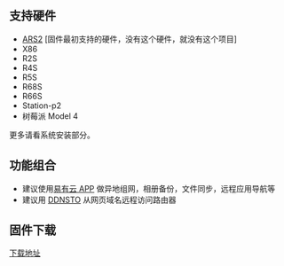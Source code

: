 

## 支持硬件

* [ARS2](https://item.taobao.com/item.htm?ft=t&id=655381846734) [固件最初支持的硬件，没有这个硬件，就没有这个项目]
* X86
* R2S
* R4S
* R5S
* R68S
* R66S
* Station-p2
* 树莓派 Model 4

更多请看系统安装部分。

## 功能组合

* 建议使用[易有云 APP](https://app.linkease.com) 做异地组网，相册备份，文件同步，远程应用导航等
* 建议用 [DDNSTO](https://www.ddnsto.com) 从网页域名远程访问路由器

## 固件下载

[下载地址](https://fw.koolcenter.com/iStoreOS/)

